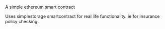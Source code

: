 A simple ethereum smart contract

Uses simplestorage smartcontract for real life functionality. ie for insurance policy checking.